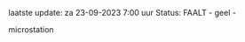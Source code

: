 laatste update: 
za 23-09-2023  7:00   uur 
Status: FAALT - geel - 
<div class="service Y">microstation</div>